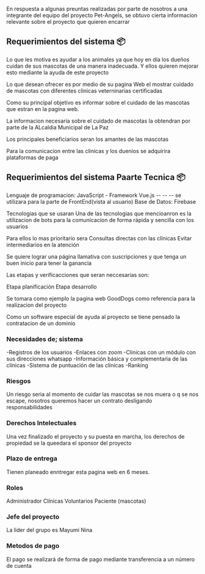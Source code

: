 En respuesta a algunas preuntas realizadas por parte de nosotros a una integrante del equipo del proyecto Pet-Angels, se obtuvo cierta informacion relevante sobre el proyecto que quieren encarrar


## Requerimientos del sistema   📦


Lo que les motiva es ayudar a los animales ya que hoy en día los dueños cuidan de sus mascotas de una manera inadecuada. Y ellos quieren mejorar esto mediante la ayuda de este proyecto

Lo que desean ofrecer es por medio de su pagina Web el mostrar cuidado de mascotas con diferentes clinicas veterninarias certificadas

Como su principal objetivo es informar sobre el cuidado de las mascotas que estran en la pagina web.

La informacion necesaria sobre el cuidado de mascotas la obtendran por parte de la ALcaldia Municipal de La Paz

Los principales beneficiarios seran los amantes de las mascotas

Para la comunicacion entre las clinicas y los duenios se adquirira plataformas de paga 

## Requerimientos del sistema  Paarte Tecnica 📦

Lenguaje de programacion: JavaScript - 
Framework Vue.js  -- -- -- se utilizara para la parte de FrontEnd(vista al usuario)
Base de Datos: Firebase

Tecnologias que se usaran
Una de las tecnologias que mencioanron es la utilizacion de bots para la comunicacion de forma rápida y sencilla con los usuarios 


Para ellos lo mas prioritario sera
Consultas directas con las clínicas
Evitar intermediarios en la atención

Se quiere lograr una página llamativa con suscripciones y que tenga un buen inicio para tener la ganancia

Las etapas y verificacciones que seran neccesarias son:

Etapa planificación
Etapa desarrollo

Se tomara como ejemplo la pagina web GoodDogs como referencia para la realizacion del proyecto

Como un software especial de ayuda al proyecto se tiene pensado la contratacion de un dominio

### Necesidades de; sistema

-Registros de los usuarios
-Enlaces con zoom
-Clínicas con un módulo con sus direcciones whatsapp
-Información básica y complementaria de las clínicas
-Sistema de puntuación de las clínicas
-Ranking

### Riesgos
Un riesgo seria al momento de cuidar las mascotas se nos muera o q se nos escape, nosotros queremos hacer un contrato desligando responsabilidades

### Derechos Intelectuales
Una vez finalizado el proyecto y su puesta en marcha, los derechos de propiedad se la queedara el sponsor del proyecto

### Plazo de entrega
Tienen planeado enntregar esta pagina web en 6 meses.

### Roles 
Administrador
Clínicas
Voluntarios
Paciente (mascotas)

### Jefe del proyecto
La lider del grupo es Mayumi Nina

### Metodos de pago
El pago se realizará de forma de pago mediante transferencia a un número de cuenta

